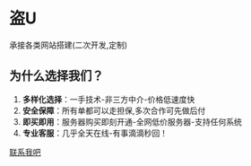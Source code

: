 
# 盗U

承接各类网站搭建(二次开发,定制)

## 为什么选择我们？

1. **多样化选择**：一手技术-非三方中介-价格低速度快
2. **安全保障**：所有单都可以走担保,多次合作可先做后付
3. **即买即用**：服务器购买即刻开通-全网低价服务器-支持任何系统
4. **专业客服**：几乎全天在线-有事滴滴秒回！

[联系我吧](https://t.me/lifthoyy)
